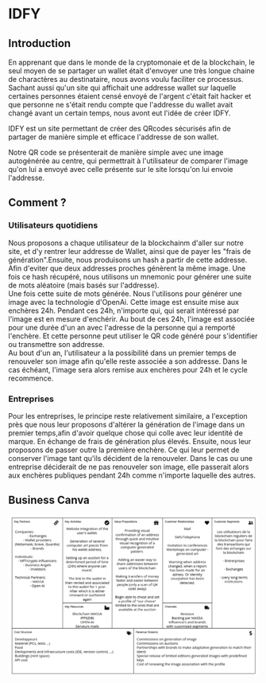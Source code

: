 # IDFY

## Introduction

En apprenant que dans le monde de la cryptomonaie et de la blockchain, le seul moyen de se partager un wallet était d'envoyer une très longue chaine de charactères au destinataire, nous avons voulu faciliter ce processus. Sachant aussi qu'un site qui affichait une addresse wallet sur laquelle certaines personnes étaient censé envoyé de l'argent c'était fait hacker et que personne ne s'était rendu compte que l'addresse du wallet avait changé avant un certain temps, nous avont eut l'idée de créer IDFY.

IDFY est un site permettant de créer des QRcodes sécurisés afin de partager de manière simple et efficace l'addresse de son wallet.

Notre QR code se présenterait de manière simple avec une image autogénérée au centre, qui permettrait à l'utilisateur de comparer l'image qu'on lui a envoyé avec celle présente sur le site lorsqu'on lui envoie l'addresse.

## Comment ?

### Utilisateurs quotidiens

Nous proposons a chaque utilisateur de la blockchainm d'aller sur notre site, et d'y rentrer leur addresse de Wallet, ainsi que de payer les "frais de génération".Ensuite, nous produisons un hash a partir de cette addresse. Afin d'eviter que deux addresses proches génèrent la même image.
Une fois ce hash récupéré, nous utilisons un mnemonic pour générer une suite de mots aléatoire (mais basés sur l'addresse).\
Une fois cette suite de mots générée. Nous l'utilisons pour générer une image avec la technologie d'OpenAi. Cette image est ensuite mise aux enchères 24h. Pendant ces 24h, n'importe qui, qui serait intéressé par l'image est en mesure d'enchérir.
Au bout de ces 24h, l'image est associée pour une durée d'un an avec l'adresse de la personne qui a remporté l'enchère. Et cette personne peut utiliser le QR code généré pour s'identifier ou transmettre son addresse.\
Au bout d'un an, l'utilisateur a la possibilité dans un premier temps de renouveler son image afin qu'elle reste associée a son addresse. Dans le cas échéant, l'image sera alors remise aux enchères pour 24h et le cycle recommence.

### Entreprises

Pour les entreprises, le principe reste relativement similaire, a l'exception près que nous leur proposons d'altérer la génération de l'image dans un premier temps,afin d'avoir quelque chose qui colle avec leur identité de marque. En échange de frais de génération plus élevés. Ensuite, nous leur proposons de passer outre la première enchère. Ce qui leur permet de conserver l'image tant qu'ils décident de la renouveler. Dans le cas ou une entreprise déciderait de ne pas renouveler son image, elle passerait alors aux enchères publiques pendant 24h comme n'importe laquelle des autres.

## Business Canva

![Business Canva](./Buisiness_Canva.png)
